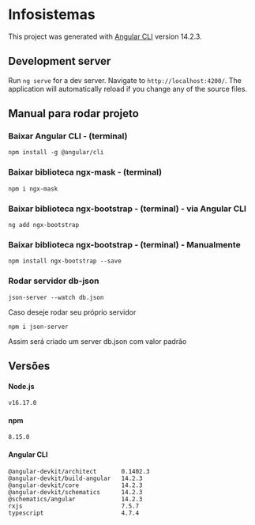 # Infosistemas

This project was generated with [Angular CLI](https://github.com/angular/angular-cli) version 14.2.3.

## Development server

Run `ng serve` for a dev server. Navigate to `http://localhost:4200/`. The application will automatically reload if you change any of the source files.

## Manual para rodar projeto

### Baixar Angular CLI - (terminal)
```
npm install -g @angular/cli
```

### Baixar biblioteca ngx-mask - (terminal)
    npm i ngx-mask
  
### Baixar biblioteca ngx-bootstrap - (terminal) - via Angular CLI
```
ng add ngx-bootstrap
```

### Baixar biblioteca ngx-bootstrap - (terminal) - Manualmente
```
npm install ngx-bootstrap --save
```

### Rodar servidor db-json
```
json-server --watch db.json
```
Caso deseje rodar seu próprio servidor
```
npm i json-server
```
Assim será criado um server db.json com valor padrão

## Versões

#### Node.js
```v16.17.0```

#### npm
```8.15.0```

#### Angular CLI

```
@angular-devkit/architect       0.1402.3
@angular-devkit/build-angular   14.2.3
@angular-devkit/core            14.2.3
@angular-devkit/schematics      14.2.3
@schematics/angular             14.2.3
rxjs                            7.5.7
typescript                      4.7.4
```

